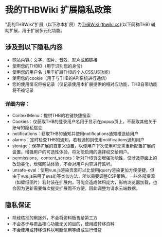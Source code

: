 # 我的THBWiki 扩展隐私政策

"我的THBWiki"扩展（以下称本扩展）为[THBWiki (thwiki.cc)](https://thwiki.cc)(以下简称THB) 辅助扩展，用于扩展多元化功能。

## 涉及到以下隐私内容

* 网站内容：文字、图片、音效、影片或超链接
* 使用您的THBID（用于识别您的身份）
* 使用您的用户名（用于扩展THB的个人CSS/JS功能）
* 使用您的cookie（用于与THB的API系统进行通信）
* 您的使用情况将被记录（仅记录使用本扩展提供的相对应功能，THB自带功能将不被记录

### 详细内容：

* ContextMenu：提供THB的右键快捷搜索
* Cookies：仅获取THB的登录用户名用于显示在popup页上，不获取其他关于账号的隐私信息
* notifications：获取THB的通知并使用notifications通知推送给用户
* alarms：定时检查THB的通知，若有通知则使用notifications通知用户
* storage：保存扩展的自定义设置，以便用户下次使用可无需重新配置扩展的设置。增强用户的可选性体验，将功能启用的选择权交给用户。
* permissions、content_scripts：针对THB页面增强功能性，仅涉及界面上的改动美化，增强网站体验，不会对用户内容进行监听。
* unsafe-eval：使用vue.js渲染页面可以比使用jquery渲染更加方便便捷，但由于vue.js采用了eval()等类似方法，所以需要调整CSP策略。一些外部资源（如壁纸图片）若封装在扩展内，可能会造成体积庞大，影响浏览器加载，也会因为更新需要每次提交扩展而不方便，因此调整为请求云端数据。

## 隐私保证

* 除经核准的用途外，不会将资料贩售给第三方
* 不会基于与商品核心功能无关的目的，使用或转移资料
* 不会使用或转移资料以判断信用等级或进行借贷
